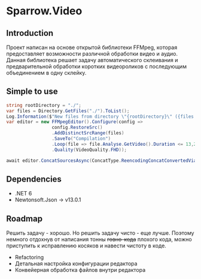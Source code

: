 # Sparrow.Video
## Introduction

Проект написан на основе открытой библиотеки FFMpeg, которая предоставляет возможности различной обработки видео и аудио. Данная библиотека решает задачу автоматического склеивания и предварительной обработки коротких видеороликов с последующим объединением в одну склейку.

## Simple to use

```C#
string rootDirectory = "./";
var files = Directory.GetFiles("./").ToList();
Log.Information($"New files from directory \"{rootDirectory}\" ({files.Count})");
var editor = new FFMpegEditor().Configure(config => 
                 config.RestoreSrc()
                 .AddDistinctSrcRange(files)
                 .SaveTo("Compilation")
                 .Loop(file => file.Analyse.GetVideo().Duration <= 13,2)
                 .Quality(VideoQuality.FHD));

await editor.ConcatSourcesAsync(ConcatType.ReencodingConcatConvertedViaTransportStream);
```

## Dependencies

* .NET 6
* Newtonsoft.Json → v13.0.1

## Roadmap

Решить задачу - хорошо. Но решить задачу чисто - еще лучше. Поэтому немного отдохнув от написания тонны ~~говно-кода~~ плохого кода, можно приступить к исправлению косяков и навести чистоту в коде.

* Refactoring
* Детальная настройка конфигурации редактора
* Конвейерная обработка файлов внутри редактора
